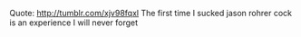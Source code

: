 Quote: http://tumblr.com/xjv98fqxl The first time I sucked jason rohrer cock is an experience I will never forget